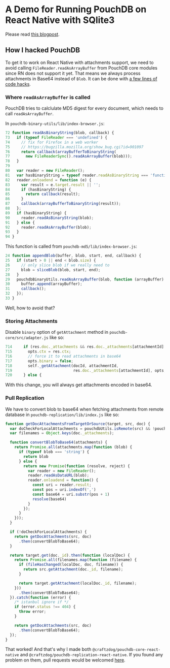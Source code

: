 A Demo for Running PouchDB on React Native with SQlite3
====================================================

Please read [this blogpost](https://dev.to/craftzdog/hacking-pouchdb-to-use-on-react-native-1gjh).

## How I hacked PouchDB

To get it to work on React Native with attachments support, we need to avoid calling `FileReader.readAsArrayBuffer` from PouchDB core modules since RN does not support it yet.
That means we always process attachments in Base64 instead of `Blob`.
It can be done with [a few lines of code hacks](https://github.com/craftzdog/pouchdb-react-native/commit/78de4baad85c30d8dc41e0609cff894d44cc6d33).

### Where `readAsArrayBuffer` is called

PouchDB tries to calclulate MD5 digest for every document, which needs to call `readAsArrayBuffer`.

In `pouchdb-binary-utils/lib/index-browser.js`:

```js
72 function readAsBinaryString(blob, callback) {
73   if (typeof FileReader === 'undefined') {
74     // fix for Firefox in a web worker
75     // https://bugzilla.mozilla.org/show_bug.cgi?id=901097
76     return callback(arrayBufferToBinaryString(
77       new FileReaderSync().readAsArrayBuffer(blob)));
78   }
79
80   var reader = new FileReader();
81   var hasBinaryString = typeof reader.readAsBinaryString === 'function';
82   reader.onloadend = function (e) {
83     var result = e.target.result || '';
84     if (hasBinaryString) {
85       return callback(result);
86     }
87     callback(arrayBufferToBinaryString(result));
88   };
89   if (hasBinaryString) {
90     reader.readAsBinaryString(blob);
91   } else {
92     reader.readAsArrayBuffer(blob);
93   }
94 }
```

This function is called from `pouchdb-md5/lib/index-browser.js`:

```js
24 function appendBlob(buffer, blob, start, end, callback) {
25   if (start > 0 || end < blob.size) {
26     // only slice blob if we really need to
27     blob = sliceBlob(blob, start, end);
28   }
29   pouchdbBinaryUtils.readAsArrayBuffer(blob, function (arrayBuffer) {
30     buffer.append(arrayBuffer);
31     callback();
32   });
33 }
```

Well, how to avoid that?

### Storing Attachments

Disable `binary` option of `getAttachment` method in `pouchdb-core/src/adapter.js` like so:

```js
714     if (res.doc._attachments && res.doc._attachments[attachmentId]
715       opts.ctx = res.ctx;
716       // force it to read attachments in base64
717       opts.binary = false;
718       self._getAttachment(docId, attachmentId,
719                           res.doc._attachments[attachmentId], opts, callback);
720     } else {
```

With this change, you will always get attachments encoded in base64.

### Pull Replication

We have to convert blob to base64 when fetching attachments from remote database in `pouchdb-replication/lib/index.js` like so:

```js
function getDocAttachmentsFromTargetOrSource(target, src, doc) {
  var doCheckForLocalAttachments = pouchdbUtils.isRemote(src) && !pouchdbUtils.isRemote(target);
  var filenames = Object.keys(doc._attachments);

  function convertBlobToBase64(attachments) {
    return Promise.all(attachments.map(function (blob) {
      if (typeof blob === 'string') {
        return blob
      } else {
        return new Promise(function (resolve, reject) {
          var reader = new FileReader();
          reader.readAsDataURL(blob);
          reader.onloadend = function() {
            const uri = reader.result;
            const pos = uri.indexOf(',')
            const base64 = uri.substr(pos + 1)
            resolve(base64)
          }
        });
      }
    }));
  }

  if (!doCheckForLocalAttachments) {
    return getDocAttachments(src, doc)
      .then(convertBlobToBase64);
  }

  return target.get(doc._id).then(function (localDoc) {
    return Promise.all(filenames.map(function (filename) {
      if (fileHasChanged(localDoc, doc, filename)) {
        return src.getAttachment(doc._id, filename);
      }

      return target.getAttachment(localDoc._id, filename);
    }))
      .then(convertBlobToBase64);
  }).catch(function (error) {
    /* istanbul ignore if */
    if (error.status !== 404) {
      throw error;
    }

    return getDocAttachments(src, doc)
      .then(convertBlobToBase64);
  });
}
```

That worked!
And that's why I made both `@craftzdog/pouchdb-core-react-native` and `@craftzdog/pouchdb-replication-react-native`.
If you found any problem on them, pull requests would be welcomed [here](https://github.com/craftzdog/pouchdb-react-native).

